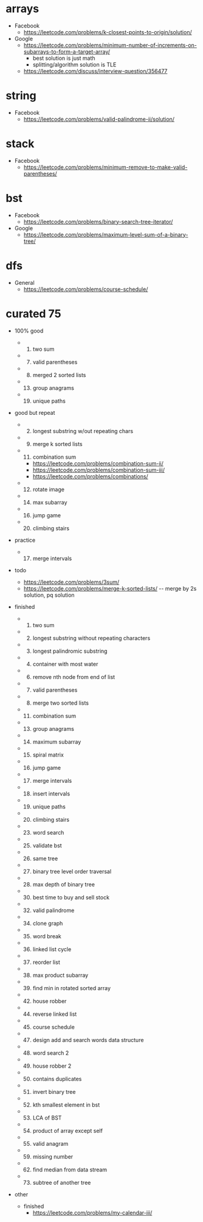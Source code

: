 # arrays
- Facebook
    - https://leetcode.com/problems/k-closest-points-to-origin/solution/
- Google
    - https://leetcode.com/problems/minimum-number-of-increments-on-subarrays-to-form-a-target-array/
        - best solution is just math
        - splitting/algorithm solution is TLE
    - https://leetcode.com/discuss/interview-question/356477

# string
- Facebook
    - https://leetcode.com/problems/valid-palindrome-ii/solution/

# stack
- Facebook
    - https://leetcode.com/problems/minimum-remove-to-make-valid-parentheses/

# bst
- Facebook
    - https://leetcode.com/problems/binary-search-tree-iterator/
- Google
    - https://leetcode.com/problems/maximum-level-sum-of-a-binary-tree/

# dfs
- General
    - https://leetcode.com/problems/course-schedule/

# curated 75

- 100% good
    - 1. two sum
    - 7. valid parentheses
    - 8. merged 2 sorted lists
    - 13. group anagrams
    - 19. unique paths
- good but repeat
    - 2. longest substring w/out repeating chars
    - 9. merge k sorted lists
    - 11. combination sum
        - https://leetcode.com/problems/combination-sum-ii/
        - https://leetcode.com/problems/combination-sum-iii/
        - https://leetcode.com/problems/combinations/
    - 12. rotate image
    - 14. max subarray
    - 16. jump game
    - 20. climbing stairs
- practice
    - 17. merge intervals

- todo
    - https://leetcode.com/problems/3sum/
    - https://leetcode.com/problems/merge-k-sorted-lists/ -- merge by 2s solution, pq solution
- finished
    - 1. two sum
    - 2. longest substring without repeating characters
    - 3. longest palindromic substring
    - 4. container with most water
    - 6. remove nth node from end of list
    - 7. valid parentheses
    - 8. merge two sorted lists
    - 11. combination sum
    - 13. group anagrams
    - 14. maximum subarray
    - 15. spiral matrix
    - 16. jump game
    - 17. merge intervals
    - 18. insert intervals
    - 19. unique paths
    - 20. climbing stairs
    - 23. word search
    - 25. validate bst
    - 26. same tree
    - 27. binary tree level order traversal
    - 28. max depth of binary tree
    - 30. best time to buy and sell stock
    - 32. valid palindrome
    - 34. clone graph
    - 35. word break
    - 36. linked list cycle
    - 37. reorder list
    - 38. max product subarray
    - 39. find min in rotated sorted array
    - 42. house robber
    - 44. reverse linked list
    - 45. course schedule
    - 47. design add and search words data structure
    - 48. word search 2
    - 49. house robber 2
    - 50. contains duplicates
    - 51. invert binary tree
    - 52. kth smallest element in bst
    - 53. LCA of BST
    - 54. product of array except self
    - 55. valid anagram
    - 59. missing number
    - 62. find median from data stream
    - 73. subtree of another tree
- other
    - finished
        - https://leetcode.com/problems/my-calendar-iii/
